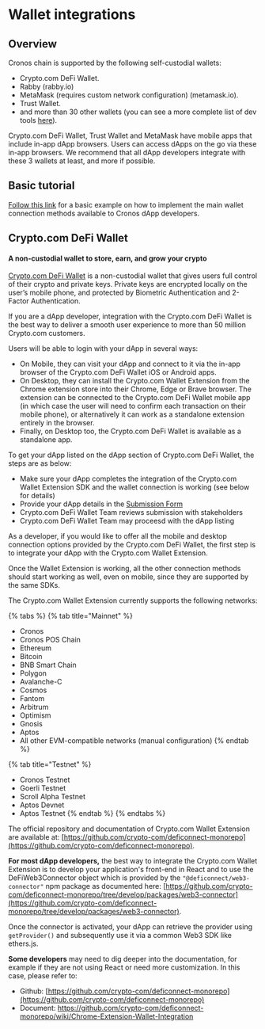 # Wallet integrations

## Overview

Cronos chain is supported by the following self-custodial wallets:

* Crypto.com DeFi Wallet.
* Rabby (rabby.io)
* MetaMask (requires custom network configuration) (metamask.io).
* Trust Wallet.
* and more than 30 other wallets (you can see a more complete list of dev tools [here](https://crofam.me/devtools)).

Crypto.com DeFi Wallet, Trust Wallet and MetaMask have mobile apps that include in-app dApp browsers. Users can access dApps on the go via these in-app browsers. We recommend that all dApp developers integrate with these 3 wallets at least, and more if possible.

## Basic tutorial

[Follow this link](web3-wallet.md) for a basic example on how to implement the main wallet connection methods available to Cronos dApp developers.

## Crypto.com DeFi Wallet

#### &#x20;A non-custodial wallet to store, earn, and grow your crypto

[Crypto.com DeFi Wallet](https://crypto.com/defi-wallet) is a non-custodial wallet that gives users full control of their crypto and private keys. Private keys are encrypted locally on the user’s mobile phone, and protected by Biometric Authentication and 2-Factor Authentication.&#x20;

If you are a dApp developer, integration with the Crypto.com DeFi Wallet is the best way to deliver a smooth user experience to more than 50 million Crypto.com customers.

Users will be able to login with your dApp in several ways:

* On Mobile, they can visit your dApp and connect to it via the in-app browser of the Crypto.com DeFi Wallet iOS or Android apps.
* On Desktop, they can install the Crypto.com Wallet Extension from the Chrome extension store into their Chrome, Edge or Brave browser. The extension can be connected to the Crypto.com DeFi Wallet mobile app (in which case the user will need to confirm each transaction on their mobile phone), or alternatively it can work as a standalone extension entirely in the browser.
* Finally, on Desktop too, the Crypto.com DeFi Wallet is available as a standalone app.&#x20;

To get your dApp listed on the dApp section of Crypto.com DeFi Wallet, the steps are as below:&#x20;

* Make sure your dApp completes the integration of the Crypto.com Wallet  Extension SDK and the wallet connection is working (see below for details)
* Provide your dApp details in the [Submission Form](https://crypto-com.typeform.com/to/bRvudlYV)
* Crypto.com DeFi Wallet Team reviews submission with stakeholders
* Crypto.com DeFi Wallet Team may proceesd with the dApp listing

As a developer, if you would like to offer all the mobile and desktop connection options provided by the Crypto.com DeFi Wallet, the first step is to integrate your dApp with the Crypto.com Wallet  Extension.

Once the Wallet Extension is working, all the other connection methods should start working as well, even on mobile, since they are supported by the same SDKs.

The Crypto.com Wallet Extension currently supports the following networks:

{% tabs %}
{% tab title="Mainnet" %}
* Cronos
* Cronos POS Chain
* Ethereum
* Bitcoin
* BNB Smart Chain
* Polygon
* Avalanche-C
* Cosmos
* Fantom
* Arbitrum
* Optimism
* Gnosis
* Aptos
* All other EVM-compatible networks (manual configuration)
{% endtab %}

{% tab title="Testnet" %}
* Cronos Testnet
* Goerli Testnet
* Scroll Alpha Testnet
* Aptos Devnet
* Aptos Testnet
{% endtab %}
{% endtabs %}

The official repository and documentation of Crypto.com Wallet Extension are available at: [https://github.com/crypto-com/deficonnect-monorepo](https://github.com/crypto-com/deficonnect-monorepo).

**For most dApp developers,** the best way to integrate the Crypto.com Wallet Extension is to develop your application's front-end in React and to use the DeFiWeb3Connector object which is provided by the `"@deficonnect/web3-connector"` npm package as documented here: [https://github.com/crypto-com/deficonnect-monorepo/tree/develop/packages/web3-connector](https://github.com/crypto-com/deficonnect-monorepo/tree/develop/packages/web3-connector).

Once the connector is activated, your dApp can retrieve the provider using `getProvider()` and subsequently use it via a common Web3 SDK like ethers.js.

**Some developers** may need to dig deeper into the documentation, for example if they are not using React or need more customization. In this case, please refer to:

* Github: [https://github.com/crypto-com/deficonnect-monorepo](https://github.com/crypto-com/deficonnect-monorepo)
* Document: [https://github.com/crypto-com/deficonnect-monorepo/wiki/Chrome-Extension-Wallet-Integration ](https://github.com/crypto-com/deficonnect-monorepo/wiki/Chrome-Extension-Wallet-Integration)

